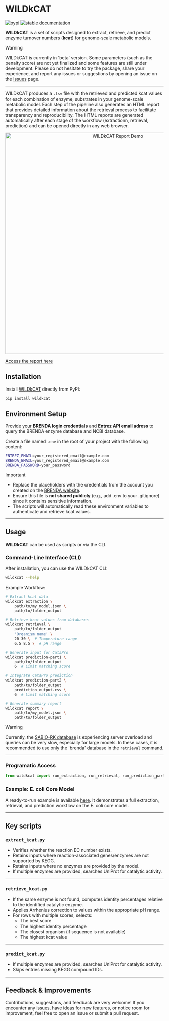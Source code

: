 # WILDkCAT

[![pypi](https://img.shields.io/pypi/v/wildkcat.svg)](https://pypi.org/project/wildkcat/) [![stable documentation](https://img.shields.io/badge/docs-stable-blue)](https://h-escoffier.github.io/WILDkCAT/)

**WILDkCAT** is a set of scripts designed to extract, retrieve, and predict enzyme turnover numbers (**kcat**) for genome-scale metabolic models.   


> [!WARNING] 
> WILDkCAT is currently in 'beta' version. Some parameters (such as the penalty score) are not yet finalized and some features are still under development.
> Please do not hesitate to try the package, share your experience, and report any issues or suggestions by opening an issue on the [Issues](https://github.com/h-escoffier/WILDkCAT/issues) page.

---

WILDkCAT produces a `.tsv` file with the retrieved and predicted kcat values for each combination of enzyme, substrates in your genome-scale metabolic model.
Each step of the pipeline also generates an HTML report that provides detailed information about the retrieval process to facilitate transparency and reproducibility.
The HTML reports are generated automatically after each stage of the workflow (extractionn, retrieval, prediction) and can be opened directly in any web browser. 

<p align="center"> <img src="docs/report_example.gif" alt="WILDkCAT Report Demo" width="700"/> </p>

[Access the report here](https://h-escoffier.github.io/WILDkCAT/tutorial/general_ecoli_report.html)

## Installation

Install [WILDkCAT](https://pypi.org/project/wildkcat/) directly from PyPI:

```bash
pip install wildkcat
```

## Environment Setup 

Provide your **BRENDA login credentials** and **Entrez API email adress** to query the BRENDA enzyme database and NCBI database.

Create a file named `.env` in the root of your project with the following content:

```bash
ENTREZ_EMAIL=your_registered_email@example.com
BRENDA_EMAIL=your_registered_email@example.com
BRENDA_PASSWORD=your_password
```

> [!IMPORTANT] 
> * Replace the placeholders with the credentials from the account you created on the [BRENDA website](https://www.brenda-enzymes.org).
> * Ensure this file is **not shared publicly** (e.g., add .env to your .gitignore) since it contains sensitive information.
> * The scripts will automatically read these environment variables to authenticate and retrieve kcat values.

---

## Usage

**WILDkCAT** can be used as scripts or via the CLI.

### Command-Line Interface (CLI)

After installation, you can use the WILDkCAT CLI:

```bash
wildkcat --help
```

Example Workflow:

```bash
# Extract kcat data
wildkcat extraction \
    path/to/my_model.json \
    path/to/folder_output

# Retrieve kcat values from databases
wildkcat retrieval \
    path/to/folder_output
    'Organism name' \
    20 30 \  # Temperature range
    6.5 8.5 \  # pH range

# Generate input for CataPro
wildkcat prediction-part1 \
    path/to/folder_output
    6  # Limit matching score 

# Integrate CataPro prediction
wildkcat prediction-part2 \
    path/to/folder_output
    prediction_output.csv \
    6  # Limit matching score

# Generate summary report
wildkcat report \
    path/to/my_model.json \
    path/to/folder_output
```

> [!WARNING]  
> Currently, the [SABIO-RK database](http://sabio.h-its.org) is experiencing server overload and queries can be very slow, especially for large models. In these cases, it is recommended to use only the 'brenda' database in the `retrieval` command.

---

### Programatic Access 

```python
from wildkcat import run_extraction, run_retrieval, run_prediction_part1, run_prediction_part2, generate_summary_report
```

### Example: E. coli Core Model
A ready-to-run example is available [here](https://github.com/h-escoffier/WILDkCAT/blob/main/scripts/run_wildkcat.py). 
It demonstrates a full extraction, retrieval, and prediction workflow on the E. coli core model.

---

## Key scripts 

### `extract_kcat.py`
- Verifies whether the reaction EC number exists.  
- Retains inputs where reaction-associated genes/enzymes are not supported by KEGG.  
- Retains inputs where no enzymes are provided by the model.  
- If multiple enzymes are provided, searches UniProt for catalytic activity.  

---

### `retrieve_kcat.py`
- If the same enzyme is not found, computes identity percentages relative to the identified catalytic enzyme.  
- Applies Arrhenius correction to values within the appropriate pH range.  
- For rows with multiple scores, selects:
  - The best score  
  - The highest identity percentage  
  - The closest organism (if sequence is not available)  
  - The highest kcat value  

---

### `predict_kcat.py`
- If multiple enzymes are provided, searches UniProt for catalytic activity.  
- Skips entries missing KEGG compound IDs.  

--- 

## Feedback & Improvements

Contributions, suggestions, and feedback are very welcome! If you encounter any [issues](https://github.com/h-escoffier/WILDkCAT/issues), have ideas for new features, or notice room for improvement, feel free to open an issue or submit a pull request.